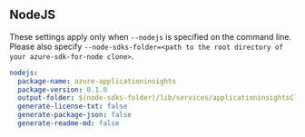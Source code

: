 
## NodeJS
These settings apply only when `--nodejs` is specified on the command line.
Please also specify `--node-sdks-folder=<path to the root directory of your azure-sdk-for-node clone>`.

``` yaml $(nodejs)
nodejs:
  package-name: azure-applicationinsights
  package-version: 0.1.0
  output-folder: $(node-sdks-folder)/lib/services/applicationinsightsClient
  generate-license-txt: false
  generate-package-json: false
  generate-readme-md: false
```
